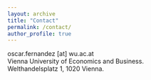 ```yaml
---
layout: archive
title: "Contact"
permalink: /contact/
author_profile: true
---
```


oscar.fernandez [at] wu.ac.at <br />
Vienna University of Economics and Business. <br />
Welthandelsplatz 1, 1020 Vienna. 


